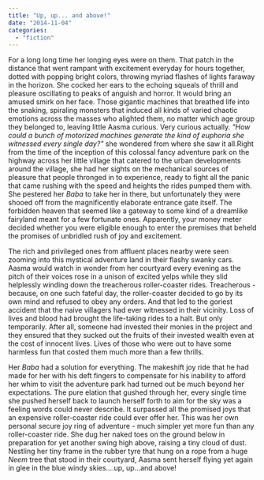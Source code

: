 ```yaml
---
title: "Up, up... and above!"
date: "2014-11-04"
categories: 
  - "fiction"
---
```


For a long long time her longing eyes were on them. That patch in the distance that went rampant with excitement everyday for hours together, dotted with popping bright colors, throwing myriad flashes of lights faraway in the horizon. She cocked her ears to the echoing squeals of thrill and pleasure oscillating to peaks of anguish and horror. It would bring an amused smirk on her face. Those gigantic machines that breathed life into the snaking, spiraling monsters that induced all kinds of varied chaotic emotions across the masses who alighted them, no matter which age group they belonged to, leaving little Aasma curious. Very curious actually. _"How could a bunch of motorized machines generate the kind of euphoria she witnessed every single day?"_ she wondered from where she saw it all.Right from the time of the inception of this colossal fancy adventure park on the highway across her little village that catered to the urban developments around the village, she had her sights on the mechanical sources of pleasure that people thronged in to experience, ready to fight all the panic that came rushing with the speed and heights the rides pumped them with. She pestered her _Baba_ to take her in there, but unfortunately they were shooed off from the magnificently elaborate entrance gate itself. The forbidden heaven that seemed like a gateway to some kind of a dreamlike fairyland meant for a few fortunate ones. Apparently, your money meter decided whether you were eligible enough to enter the premises that beheld the promises of unbridled rush of joy and excitement.

The rich and privileged ones from affluent places nearby were seen zooming into this mystical adventure land in their flashy swanky cars. Aasma would watch in wonder from her courtyard every evening as the pitch of their voices rose in a unison of excited yelps while they slid helplessly winding down the treacherous roller-coaster rides. Treacherous - because, on one such fateful day, the roller-coaster decided to go by its own mind and refused to obey any orders. And that led to the goriest accident that the naive villagers had ever witnessed in their vicinity. Loss of lives and blood had brought the life-taking rides to a halt. But only temporarily. After all, someone had invested their monies in the project and they ensured that they sucked out the fruits of their invested wealth even at the cost of innocent lives. Lives of those who were out to have some harmless fun that costed them much more than a few thrills.

Her _Baba_ had a solution for everything. The makeshift joy ride that he had made for her with his deft fingers to compensate for his inability to afford her whim to visit the adventure park had turned out be much beyond her expectations. The pure elation that gushed through her, every single time she pushed herself back to launch herself forth to aim for the sky was a feeling words could never describe. It surpassed all the promised joys that an expensive roller-coaster ride could ever offer her. This was her own personal secure joy ring of adventure - much simpler yet more fun than any roller-coaster ride. She dug her naked toes on the ground below in preparation for yet another swing high above, raising a tiny cloud of dust. Nestling her tiny frame in the rubber tyre that hung on a rope from a huge _Neem_ tree that stood in their courtyard, Aasma sent herself flying yet again in glee in the blue windy skies....up, up...and above!
